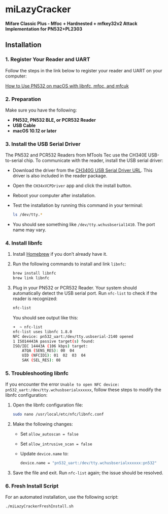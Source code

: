 # miLazyCracker  
**Mifare Classic Plus - Mfoc + Hardnested + mfkey32v2 Attack Implementation for PN532+PL2303**

## Installation

### 1. Register Your Reader and UART
Follow the steps in the link below to register your reader and UART on your computer:

[How to Use PN532 on macOS with libnfc, mfoc, and mfcuk](https://shop.mtoolstec.com/how-to-use-pn532-on-macos-with-libnfc-mfoc-and-mfcuk.html)

### 2. Preparation  
Make sure you have the following:

- **PN532, PN532 BLE, or PCR532 Reader**
- **USB Cable**
- **macOS 10.12 or later**

### 3. Install the USB Serial Driver  

The PN532 and PCR532 Readers from MTools Tec use the CH340E USB-to-serial chip. To communicate with the reader, install the USB serial driver:

- Download the driver from the [CH340G USB Serial Driver URL](https://www.wch.cn/download/CH341SER_MAC_ZIP.html). This driver is also included in the reader package.
- Open the `CH34xVCPDriver` app and click the install button.
- Reboot your computer after installation.
- Test the installation by running this command in your terminal:

    ```bash
    ls /dev/tty.*
    ```

- You should see something like `/dev/tty.wchusbserial1410`. The port name may vary.

### 4. Install libnfc

1. Install [Homebrew](https://brew.sh/) if you don’t already have it.
2. Run the following commands to install and link `libnfc`:

    ```bash
    brew install libnfc
    brew link libnfc
    ```

3. Plug in your PN532 or PCR532 Reader. Your system should automatically detect the USB serial port. Run `nfc-list` to check if the reader is recognized:

    ```bash
    nfc-list
    ```

    You should see output like this:

    ```bash
    ➜  ~ nfc-list
    nfc-list uses libnfc 1.8.0
    NFC device: pn532_uart:/dev/tty.usbserial-2140 opened
    1 ISO14443A passive target(s) found:
    ISO/IEC 14443A (106 kbps) target:
        ATQA (SENS_RES): 00  04
        UID (NFCID1): 01  02  03  04
        SAK (SEL_RES): 08
    ```

### 5. Troubleshooting libnfc

If you encounter the error `Unable to open NFC device: pn532_uart:/dev/tty.wchusbserialxxxxxx`, follow these steps to modify the libnfc configuration:

1. Open the libnfc configuration file:

    ```bash
    sudo nano /usr/local/etc/nfc/libnfc.conf
    ```

2. Make the following changes:

    - Set `allow_autoscan = false`
    - Set `allow_intrusive_scan = false`
    - Update `device.name` to:

      ```bash
      device.name = "pn532_uart:/dev/tty.wchusbserialxxxxxx:pn532"
      ```

3. Save the file and exit. Run `nfc-list` again; the issue should be resolved.

### 6. Fresh Install Script

For an automated installation, use the following script:

```bash
./miLazyCrackerFreshInstall.sh
